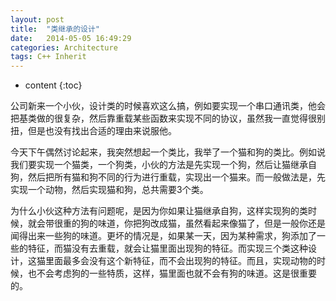 ```yaml
---
layout: post
title:  "类继承的设计"
date:   2014-05-05 16:49:29
categories: Architecture
tags: C++ Inherit
---
```


* content
{:toc}

公司新来一个小伙，设计类的时候喜欢这么搞，例如要实现一个串口通讯类，他会把基类做的很复杂，然后靠重载某些函数来实现不同的协议，虽然我一直觉得很别扭，但是也没有找出合适的理由来说服他。

今天下午偶然讨论起来，我突然想起一个类比，我举了一个猫和狗的类比。例如说我们要实现一个猫类，一个狗类，小伙的方法是先实现一个狗，然后让猫继承自狗，然后把所有猫和狗不同的行为进行重载，实现出一个猫来。而一般做法是，先实现一个动物，然后实现猫和狗，总共需要3个类。

为什么小伙这种方法有问题呢，是因为你如果让猫继承自狗，这样实现狗的类时候，就会带很重的狗的味道，你把狗改成猫，虽然看起来像猫了，但是一般你还是闻得出来一些狗的味道。更坏的情况是，如果某一天，因为某种需求，狗添加了一些的特征，而猫没有去重载，就会让猫里面出现狗的特征。而实现三个类这种设计，这猫里面最多会没有这个新特征，而不会出现狗的特征。而且，实现动物的时候，也不会考虑狗的一些特质，这样，猫里面也就不会有狗的味道。这是很重要的。 